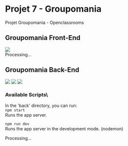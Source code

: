 # Projet 7 - Groupomania
Projet Groupomania - Openclassrooms
## Groupomania Front-End
![](https://img.shields.io/badge/React-build-blue?style=plastic&logo=react&logoColor=white)\
Processing...
## Groupomania Back-End
![](https://img.shields.io/badge/Javascript-build-blue?style=plastic&logo=javascript&logoColor=white)
![](https://img.shields.io/badge/NodeJs-build-blue?style=plastic&logo=node&logoColor=white)
![](https://img.shields.io/badge/Express-build-blue?style=plastic&logo=express&logoColor=white)
### Available Scripts\
In the 'back' directory, you can run:\
`npm start`\
Runs the app server.

`npm run dev`\
Runs the app server in the development mode. (nodemon)

Processing...